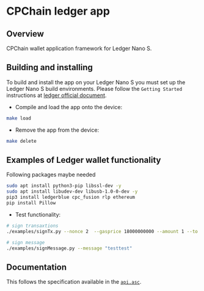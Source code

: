 # CPChain ledger app

## Overview

CPChain wallet application framework for Ledger Nano S.

## Building and installing

To build and install the app on your Ledger Nano S you must set up the Ledger Nano S build environments. Please follow the `Getting Started` instructions at [ledger official document](https://ledger.readthedocs.io/en/latest/userspace/getting_started.html).

- Compile and load the app onto the device:

```bash
make load
```

- Remove the app from the device:

```bash
make delete
```

## Examples of Ledger wallet functionality

Following packages maybe needed
```sh
sudo apt install python3-pip libssl-dev -y
sudo apt install libudev-dev libusb-1.0-0-dev -y
pip3 install ledgerblue cpc_fusion rlp ethereum
pip install Pillow
```
- Test functionality:

```bash
# sign transaxtions
./examples/signTx.py --nonce 2  --gasprice 18000000000 --amount 1 --to 0x4d90553e566b67e593059f9aba02941f025578cd --txtype 0

# sign message
./examples/signMessage.py --message "testtest"
```

## Documentation

This follows the specification available in the [`api.asc`](./api.asc).
